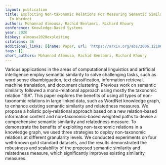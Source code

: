 ```yaml
---
layout: publication
title: Exploiting Non-taxonomic Relations For Measuring Semantic Similarity And Relatedness
  In Wordnet
authors: Mohannad Almousa, Rachid Benlamri, Richard Khoury
conference: Knowledge-Based Systems
year: 2020
bibkey: almousa2020exploiting
citations: 36
additional_links: [{name: Paper, url: 'https://arxiv.org/abs/2006.12106'}]
tags: []
short_authors: Mohannad Almousa, Rachid Benlamri, Richard Khoury
---
```

Various applications in the areas of computational linguistics and artificial
intelligence employ semantic similarity to solve challenging tasks, such as
word sense disambiguation, text classification, information retrieval, machine
translation, and document clustering. Previous work on semantic similarity
followed a mono-relational approach using mostly the taxonomic relation "ISA".
This paper explores the benefits of using all types of non-taxonomic relations
in large linked data, such as WordNet knowledge graph, to enhance existing
semantic similarity and relatedness measures. We propose a holistic
poly-relational approach based on a new relation-based information content and
non-taxonomic-based weighted paths to devise a comprehensive semantic
similarity and relatedness measure. To demonstrate the benefits of exploiting
non-taxonomic relations in a knowledge graph, we used three strategies to
deploy non-taxonomic relations at different granularity levels. We conducted
experiments on four well-known gold standard datasets, and the results
demonstrated the robustness and scalability of the proposed semantic similarity
and relatedness measure, which significantly improves existing similarity
measures.